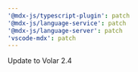 ```yaml
---
'@mdx-js/typescript-plugin': patch
'@mdx-js/language-service': patch
'@mdx-js/language-server': patch
'vscode-mdx': patch
---
```


Update to Volar 2.4
